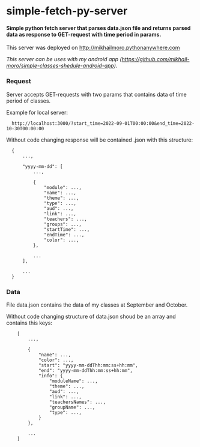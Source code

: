 # simple-fetch-py-server

#### Simple python fetch server that parses data.json file and returns parsed data as response to GET-request with time period in params.

This server was deployed on http://mikhailmoro.pythonanywhere.com

_This server can be uses with my android app (https://github.com/mikhail-moro/simple-classes-shedule-android-app)._


### Request

Server accepts GET-requests with two params that contains data of time period of classes.

Example for local server:
```
  http://localhost:3000/?start_time=2022-09-01T00:00:00&end_time=2022-10-30T00:00:00
```


Without code changing response will be contained .json with this structure:

```
  {
      ...,
  
      "yyyy-mm-dd": [
          ...,
    
          {
              "module": ...,
              "name": ...,
              "theme": ...,
              "type": ...,
              "aud": ...,
              "link": ...,
              "teachers": ...,
              "groups": ...,
              "startTime": ...,
              "endTime": ...,
              "color": ...,
          },
    
          ...
      ],
  
      ...
  }
```

### Data

File data.json contains the data of my classes at September and October.

Without code changing structure of data.json shoud be an array and contains this keys:
```
    [
        ...,
        
        {
            "name": ...,
            "color": ...,
            "start": "yyyy-mm-ddThh:mm:ss+hh:mm",
            "end": "yyyy-mm-ddThh:mm:ss+hh:mm",
            "info": {
                "moduleName": ...,
                "theme": ...,
                "aud": ...,
                "link": ...,
                "teachersNames": ...,
                "groupName": ...,
                "type": ...,
            }
        },
    
        ...
    ]
```
